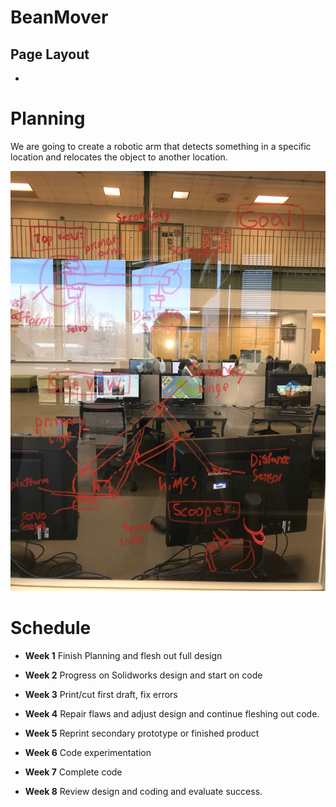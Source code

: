 # BeanMover

## Page Layout

-

# Planning 

We are going to create a robotic arm that detects something in a specific location and relocates the object to another location. 

<img src="Images/planning.jpg" width="750">

# Schedule

- **Week 1**
Finish Planning and flesh out full design

- **Week 2**
Progress on Solidworks design and start on code

- **Week 3**
Print/cut first draft, fix errors

- **Week 4**
Repair flaws and adjust design and continue fleshing out code.

- **Week 5**
Reprint secondary prototype or finished product

- **Week 6**
Code experimentation

- **Week 7**
Complete code

- **Week 8**
Review design and coding and evaluate success. 
